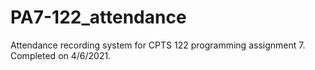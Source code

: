 # PA7-122_attendance
Attendance recording system for CPTS 122 programming assignment 7. Completed on 4/6/2021.
